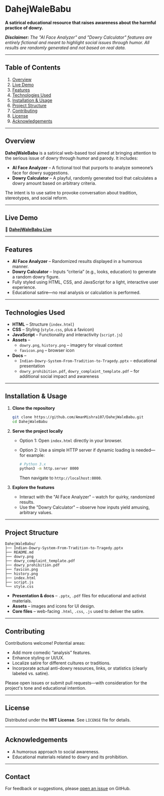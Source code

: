 # DahejWaleBabu

**A satirical educational resource that raises awareness about the harmful practice of dowry.**

_**Disclaimer:** The "AI Face Analyzer" and "Dowry Calculator" features are entirely fictional and meant to highlight social issues through humor. All results are randomly generated and not based on real data._

---

##  Table of Contents

1. [Overview](#overview)  
2. [Live Demo](#live-demo)  
3. [Features](#features)  
4. [Technologies Used](#technologies-used)  
5. [Installation & Usage](#installation--usage)  
6. [Project Structure](#project-structure)  
7. [Contributing](#contributing)  
8. [License](#license)  
9. [Acknowledgements](#acknowledgements)

---

## Overview

**DahejWaleBabu** is a satirical web-based tool aimed at bringing attention to the serious issue of dowry through humor and parody. It includes:

- **AI Face Analyzer** – A fictional tool that purports to analyze someone’s face for dowry suggestions.
- **Dowry Calculator** – A playful, randomly generated tool that calculates a dowry amount based on arbitrary criteria.

The intent is to use satire to provoke conversation about tradition, stereotypes, and social reform.

---

## Live Demo

🔗 <a href="https://dahej-wale-babu.vercel.app/" target="_blank">**DahejWaleBabu Live**</a>


---

## Features

- **AI Face Analyzer** – Randomized results displayed in a humorous manner.
- **Dowry Calculator** – Inputs “criteria” (e.g., looks, education) to generate a random dowry figure.
- Fully styled using HTML, CSS, and JavaScript for a light, interactive user experience.
- Educational satire—no real analysis or calculation is performed.

---

## Technologies Used

- **HTML** – Structure (`index.html`)  
- **CSS** – Styling (`style.css`, plus a favicon)  
- **JavaScript** – Functionality and interactivity (`script.js`)  
- **Assets** –  
  - `dowry.png`, `history.png` – imagery for visual context  
  - `favicon.png` – browser icon  
- **Docs** –  
  - `Indian-Dowry-System-From-Tradition-to-Tragedy.pptx` – educational presentation  
  - `dowry_prohibition.pdf`, `dowry_complaint_template.pdf` – for additional social impact and awareness

---

## Installation & Usage

1. **Clone the repository**

   ```bash
   git clone https://github.com/AmanMishra107/DahejWaleBabu.git
   cd DahejWaleBabu
   ```

2. **Serve the project locally**

   - Option 1: Open `index.html` directly in your browser.  
   - Option 2: Use a simple HTTP server if dynamic loading is needed—for example:

     ```bash
     # Python 3.x
     python3 -m http.server 8000
     ```

     Then navigate to `http://localhost:8000`.

3. **Explore the features**

   - Interact with the "AI Face Analyzer" – watch for quirky, randomized results.
   - Use the "Dowry Calculator" – observe how inputs yield amusing, arbitrary values.

---

## Project Structure

```
DahejWaleBabu/
├── Indian-Dowry-System-From-Tradition-to-Tragedy.pptx
├── README.md
├── dowry.png
├── dowry_complaint_template.pdf
├── dowry_prohibition.pdf
├── favicon.png
├── history.png
├── index.html
├── script.js
└── style.css
```

- **Presentation & docs** – `.pptx`, `.pdf` files for educational and activist materials.  
- **Assets** – images and icons for UI design.  
- **Core files** – web-facing `.html`, `.css`, `.js` used to deliver the satire.

---

## Contributing

Contributions welcome! Potential areas:
- Add more comedic “analysis” features.  
- Enhance styling or UI/UX.  
- Localize satire for different cultures or traditions.  
- Incorporate actual anti-dowry resources, links, or statistics (clearly labeled vs. satire).

Please open issues or submit pull requests—with consideration for the project's tone and educational intention.

---

## License

Distributed under the **MIT License**. See `LICENSE` file for details.

---

## Acknowledgements

- A humorous approach to social awareness.  
- Educational materials related to dowry and its prohibition.

---

## Contact

For feedback or suggestions, please [open an issue](https://github.com/AmanMishra107/DahejWaleBabu/issues) on GitHub.
